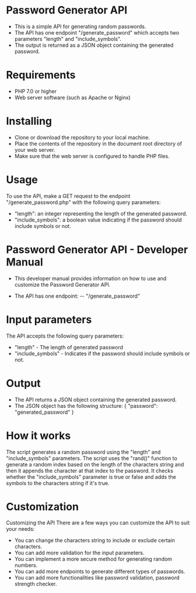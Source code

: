 # Password Generator API
- This is a simple API for generating random passwords. 
- The API has one endpoint "/generate_password" which accepts two parameters "length" and "include_symbols". 
- The output is returned as a JSON object containing the generated password.

# Requirements
- PHP 7.0 or higher
- Web server software (such as Apache or Nginx)

# Installing
- Clone or download the repository to your local machine.
- Place the contents of the repository in the document root directory of your web server.
- Make sure that the web server is configured to handle PHP files.

# Usage
To use the API, make a GET request to the endpoint "/generate_password.php" with the following query parameters:
- "length": an integer representing the length of the generated password.
- "include_symbols": a boolean value indicating if the password should include symbols or not.


# Password Generator API - Developer Manual
- This developer manual provides information on how to use and customize the Password Generator API.

- The API has one endpoint:
-- "/generate_password"

# Input parameters
The API accepts the following query parameters:
- "length" - The length of generated password
- "include_symbols" - Indicates if the password should include symbols or not.

# Output
- The API returns a JSON object containing the generated password. 
- The JSON object has the following structure:
{
    "password": "generated_password"
}

# How it works
The script generates a random password using the "length" and "include_symbols" parameters. The script uses the "rand()" function to generate a random index based on the length of the characters string and then it appends the character at that index to the password. It checks whether the "include_symbols" parameter is true or false and adds the symbols to the characters string if it's true.

# Customization
Customizing the API
There are a few ways you can customize the API to suit your needs:

- You can change the characters string to include or exclude certain characters.
- You can add more validation for the input parameters.
- You can implement a more secure method for generating random numbers.
- You can add more endpoints to generate different types of passwords.
- You can add more functionalities like password validation, password strength checker.
